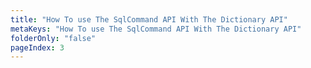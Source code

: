 ```yaml
---
title: "How To use The SqlCommand API With The Dictionary API"
metaKeys: "How To use The SqlCommand API With The Dictionary API"
folderOnly: "false"
pageIndex: 3
---
```


